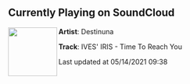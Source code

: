## Currently Playing on SoundCloud

[<img align="left" width="100" src="https://i1.sndcdn.com/artworks-dRlqh2LejVTUbVB1-tKqPsg-t500x500.jpg">](https://soundcloud.com/destinuna/ives-iris-time-to-reach-you)

**Artist**: Destinuna 

**Track**: IVES' IRIS - Time To Reach You

Last updated at 05/14/2021 09:38
